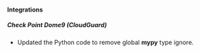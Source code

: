
#### Integrations

##### Check Point Dome9 (CloudGuard)

- Updated the Python code to remove global **mypy** type ignore.
